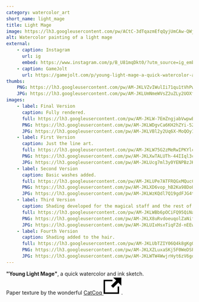 ```yaml
---
category: watercolor_art
short_name: light_mage
title: Light Mage
image: https://lh3.googleusercontent.com/pw/ACtC-3dTqazmEfqQyjUmCAw-QWjGVAvVk5rIoYdGuVNbsmCyFqoURQA-Qh4Kx1iOm5bdpVZStTdMhKRdQ2lGZqSXzHm69rl64vKMbE0ZZc1zqu_evioR2HYYVZ3WiT6aCjs7okOAqGSXkHeDS4saVw24dwqN=w1200-h630-no?authuser=0
alt: Watercolor painting of a light mage
external:
    - caption: Instagram
      url: ig
      embed: https://www.instagram.com/p/B_U81mqDkt0/?utm_source=ig_embed&amp;utm_campaign=loading
    - caption: GameJolt
      url: https://gamejolt.com/p/young-light-mage-a-quick-watercolor-and-ink-sketch-paper-te-vrepksvx
thumbs:
    PNG: https://lh3.googleusercontent.com/pw/AM-JKLVZvIWulIi71qu1tVhPwoJ1WWmdpX5KZJUHXQC8CTQZCk1xj_QmuwuGe-aPRhCaxtfxoCG-y0JzTkQZOzU0_5V1dCHAeMFJRTY0ry2h6k8P9eWL6ZEu00LJ9qTxiDUoPYyFSFUJZsBCwam-yb769nvm
    JPG: https://lh3.googleusercontent.com/pw/AM-JKLUmNmeWVsZ2uZLy2UOXfelNaN5W4YZZW6P5En0i_P79olPjrtEmLDSMV67n61nuVimN45W_plmyWuVmJSk9VFUGS8n0m2jVQmc4E6SCARqGIfdbd3F6rCe2g7OgK-ibnDYDYH5AqcVHudUMa8DD3ACd
images:
    - label: Final Version
      caption: Fully rendered.
      full: https://lh3.googleusercontent.com/pw/AM-JKLW-7EmZngjabVwpwBnzIMIi55kyI0eXP04LPBpdsbW8IzZJ0j-2ZWZl84_15QU5lUALeMeslxf2tuEXApeWBY9K1-R2tlXEQcKwi63U0irFarxGxVKtwYUauKQHtGdr0Dsheaffbv984uUE4vSUTK2h=w2400
      PNG: https://lh3.googleusercontent.com/pw/AM-JKLWDgvCa6KH2hZYi-52MAbgMGxhjf1DRO_IfMVSiDqGUKn3Xdjhu-C9ZibfZ3_JBg8DWU9MacJZ59S04zujZ6Z8hm-8jDXIGYMViNCQGGZHq1WaYv5xisVRA1aErM6ld-0KFbz8h70fC5k9o19D3l8kt
      JPG: https://lh3.googleusercontent.com/pw/AM-JKLVBl2y2Uq6X-MoQOy1Sw184SvaY0I5gNv8j_B_KIc0G7W6MjI0NaJ917oAFfz4J2cRnxcmxK_BInGXe63N468b5JyCBuwEZ5eBokEyQDNAG167oqv5zUYIETcw_eX4BhlmKqJ8pmCLmHSGlC7oiwRa4
    - label: First Version
      caption: Just the line art.
      full: https://lh3.googleusercontent.com/pw/AM-JKLW75G2zMeRwIPKYlcqUO-ANl1TzAt0zAHRYuCMGY2ULfxdj7ErtmMDMwdq-YIHVPPTx0tr6H_4O4ReTo0zYagdQJGgrnbz3UgfvPuqyTSQEIUDBDsEhD713PGpjHVr6Qaomz-GHYTJIKyy30vQk8Kmy=w2400
      PNG: https://lh3.googleusercontent.com/pw/AM-JKLXwTALUTh-44IIql3cTtXscqaD1W4rTRtaNk7JyWGegu173oaen9QW2gA3u4qi_hw2pcV80gMGaZ3xApZGWupkZBzXqIr3K7ftsmv8RUQMLzIIgiPO4PChEgej-ZhY3A4xVhtbFwdt66bS_gFb3iwth
      JPG: https://lh3.googleusercontent.com/pw/AM-JKLUcg7ml3y0YENPBzJKTBpwyRWluTId2lgFj4XqA8vJU3LaT3mn5SUki5KFmGpn1Q-0U7DfksANr6zMI9RrS6EKYmRJtBcFMrYUdAlOPgoL1nnKxJmdy3xeNweNZrTZENbc7Gk61XWImpqw8lDXtO1b5
    - label: Second Version
      caption: Basic washes added.
      full: https://lh3.googleusercontent.com/pw/AM-JKLUPe7ATFRQGxMQucC46ryvSf5E-vCRB-_o1uDmXVn0Y_czervgjMDyrXbzW5_v50hjO3Tsq4gWYHKbxepc6FJvENDpTty8seEEpoE350Yb7jFfyWvZaHW3i8ex6Z-CxGz53kgaJ4ONvUae14cxabm0K=w2400
      PNG: https://lh3.googleusercontent.com/pw/AM-JKLXD6vop_hB2Ka98DoULgjlIOgc4buPWggU48U8AcmDngprHl2Oz2SRpP_pWMxitkW2vmcEJsFf83P7U-SvMZajofOb7JCSwnI0bTjZIOjgIuZ2cSQTgQRt6OwzP3oOrkciYotQrMtKMlLsk1APlHDLT
      JPG: https://lh3.googleusercontent.com/pw/AM-JKLWzKQdl7Q19gdFJG4tLL-JHJlcyj6Bi-luUXwiORDb27Jue06zQFNCrDxkvnLAYnOum1xBT33tM7hPFD_on5lAqE8Zt-8hnQU6svhOhQ7nuErNpf22FRgt5fGaOmoP27KKn3OLL77eTiBdug9nMUYpu
    - label: Third Version
      caption: Shading developed for the magical staff and the rest of the body & clothes.
      full: https://lh3.googleusercontent.com/pw/AM-JKLWBb6pOCiFQ95QiNaGNLbRhSmB22-LTwv4hwJ75h5KwiZ0nxAa_H4o9_z1PeAXjYfOmigyEbXdxidzfE85tA68g13DbUqpGJCoBOSyu5QDPvkeZolIxfd5fx7rH7GKlzEGhPvTvUSCqCkOZSHdG0Lvd=w2400
      PNG: https://lh3.googleusercontent.com/pw/AM-JKLX8uRvdoeuqolZaNifygcAXfksIyvfgHocccFMt4V7tZBYxvGg5X7CvEzke_dLXTR4bKu73LJSB52q7G8HiG0uLc8ESPg2x5T-Dy_u0SgrgLUGh5PuvqmAvdWs2wFjTlX16GB9W0gdoS_awvw9QMD20
      JPG: https://lh3.googleusercontent.com/pw/AM-JKLUIxHsxTiqFZd-nEEwrPWXinfwCmh0eEINkQq9XFSxk3QC62GKySHO3qILjV6jO4URkRY0-K2tW2gGlc_KKsLvcJou1gi312yjxKy735XeftvqbnZ7g6o5_TsdNUrggQ08qjngaRrQMETIRegIXniNT
    - label: Fourth Version
      caption: Shading added to the hair.
      full: https://lh3.googleusercontent.com/pw/AM-JKLUbTZIY06Q4k8gKgQ7yfbIMmcl_XNIOXm1-V-ZS4uqLcJ2geVd_LU-mekm69QYNiiijpa-oBBy2K-44IGU1cPelr0bYsWeINjnHG9gJePFZgF190Vi2-ZKvRCkaNJcUytV_mtINytZ9kvbybSOs8unS=w2400
      PNG: https://lh3.googleusercontent.com/pw/AM-JKLXZLuxaSKj5F0WeDSPjHGayyuQaiIssSt57G5y9RH-Ig92rgMttOg24BoHUFxVNFW-T-P5kY-D3CNsZOo7nJhBeqBiKiUcVlcY6Fe1tC9WFyF34V3XFmK3zFPeBBqrBsqiQpr-GwLNpwpyqZwq-Y7Y0
      JPG: https://lh3.googleusercontent.com/pw/AM-JKLWTW4WwjrHyt6zV6gqP88NvlfgMDi1eqho2r_pmUDPp4q_iVx4oiOmYU0xd4uplD4saPsnYmxNAg2uuo1Th9BhhHQBHr5FpB9A_IXF3an3jTgErSc_SRwyQN8EEa7LzCe6UIirk_2nHQ7vjtLGV9JLR
---
```


**"Young Light Mage"**, a quick watercolor and ink sketch.  
Paper texture by the wonderful [CatCoq <img src="/assets/images/icons/external.svg" alt="External Link" class="external-icon">](https://www.instagram.com/catcoq/).
